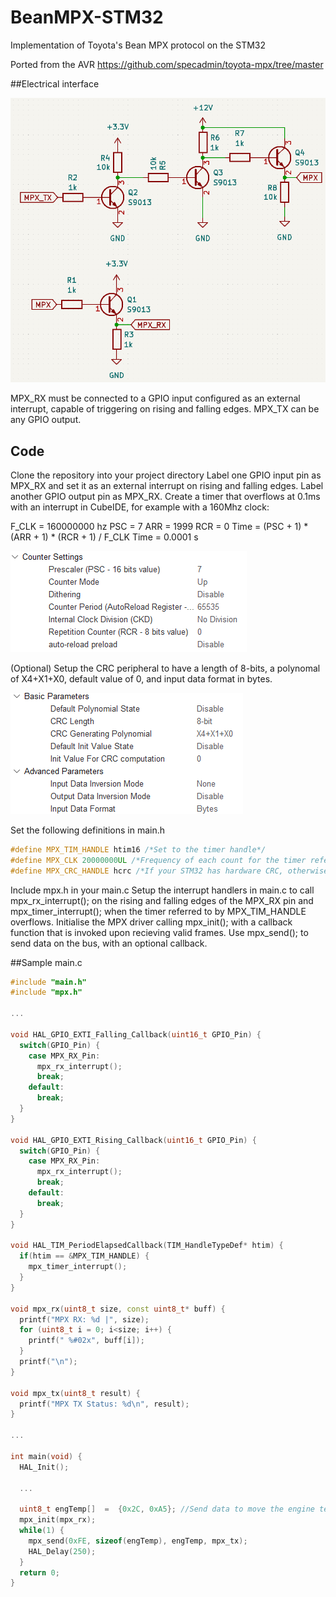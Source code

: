 # BeanMPX-STM32
Implementation of Toyota's Bean MPX protocol on the STM32

Ported from the AVR https://github.com/specadmin/toyota-mpx/tree/master

##Electrical interface

![BeanMPX_Schematic](images/BeanMPX_Schematic.png)

MPX_RX must be connected to a GPIO input configured as an external interrupt, capable of triggering on rising and falling edges.
MPX_TX can be any GPIO output.

## Code

Clone the repository into your project directory
Label one GPIO input pin as MPX_RX and set it as an external interrupt on rising and falling edges.
Label another GPIO output pin as MPX_RX.
Create a timer that overflows at 0.1ms with an interrupt in CubeIDE, for example with a 160Mhz clock:

F_CLK = 160000000 hz
PSC = 7
ARR = 1999
RCR = 0
Time = (PSC + 1) * (ARR + 1) * (RCR + 1) / F_CLK
Time = 0.0001 s

![CubeIDE_Timer](images/CubeIDE_Timer.png)

(Optional) Setup the CRC peripheral to have a length of 8-bits, a polynomal of X4+X1+X0, default value of 0, and input data format in bytes.

![CubeIDE_CRC](images/CubeIDE_CRC.png)

Set the following definitions in main.h
```C++
#define MPX_TIM_HANDLE htim16 /*Set to the timer handle*/
#define MPX_CLK 20000000UL /*Frequency of each count for the timer referred to by MPX_TIM_HANDLE, ie FCLK / (PSC + 1)*/
#define MPX_CRC_HANDLE hcrc /*If your STM32 has hardware CRC, otherwise comment out to disable hardware crc*/
```

Include mpx.h in your main.c
Setup the interrupt handlers in main.c to call mpx_rx_interrupt(); on the rising and falling edges of the 
MPX_RX pin and mpx_timer_interrupt(); when the timer referred to by MPX_TIM_HANDLE overflows.
Initialise the MPX driver calling mpx_init(); with a callback function that is invoked upon recieving valid frames.
Use mpx_send(); to send data on the bus, with an optional callback.

##Sample main.c

```C++
#include "main.h"
#include "mpx.h"

...

void HAL_GPIO_EXTI_Falling_Callback(uint16_t GPIO_Pin) {
  switch(GPIO_Pin) {
    case MPX_RX_Pin:
      mpx_rx_interrupt();
      break;
    default:
      break;
  }
}

void HAL_GPIO_EXTI_Rising_Callback(uint16_t GPIO_Pin) {
  switch(GPIO_Pin) {
    case MPX_RX_Pin:
      mpx_rx_interrupt();
      break;
    default:
      break;
  }
}

void HAL_TIM_PeriodElapsedCallback(TIM_HandleTypeDef* htim) {
  if(htim == &MPX_TIM_HANDLE) {
    mpx_timer_interrupt();
  }
}

void mpx_rx(uint8_t size, const uint8_t* buff) {
  printf("MPX RX: %d |", size);
  for (uint8_t i = 0; i<size; i++) {
    printf(" %#02x", buff[i]);
  }
  printf("\n");
}

void mpx_tx(uint8_t result) {
  printf("MPX TX Status: %d\n", result);
}

...

int main(void) {
  HAL_Init();

  ...

  uint8_t engTemp[]  =  {0x2C, 0xA5}; //Send data to move the engine temperature needle to 165 degrees
  mpx_init(mpx_rx);
  while(1) {
    mpx_send(0xFE, sizeof(engTemp), engTemp, mpx_tx);
    HAL_Delay(250);
  }
  return 0;
}
```
